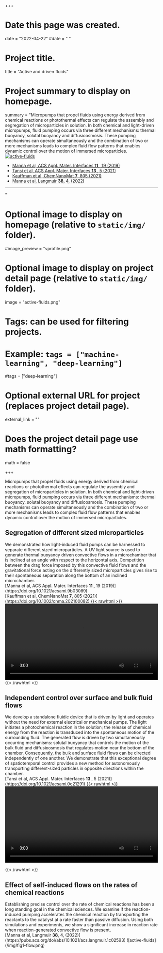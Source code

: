 +++
# Date this page was created.
date = "2022-04-22"
#date = " "

# Project title.
title = "Active and driven fluids"

# Project summary to display on homepage.
summary = "Micropumps that propel fluids using energy derived from chemical reactions or photothermal effects can regulate the assembly and segregation of microparticles in solution. In both chemical and light-driven micropumps, fluid pumping occurs via three different mechanisms: thermal buoyancy, solutal buoyancy and diffusioosmosis. These pumping mechanisms can operate simultaneously and the combination of two or more mechanisms leads to complex fluid flow patterns that enables dynamic control over the motion of immersed microparticles.  [ ![active-fluids](/img/active-fluids.png)](/research1/active-driven-fluids/)  <ul> <li>[Manna et al,  ACS Appl. Mater. Interfaces <b> 11 </b>, 19 (2019)](https://doi.org/10.1021/acsami.9b03089)</li> <li>[Tansi et al, ACS Appl. Mater. Interfaces <b> 13 </b>, 5 (2021)](https://doi.org/10.1021/acsami.0c21291)</li> <li>[Kauffman et al, ChemNanoMat <b> 7</b>, 805 (2021)](https://doi.org/10.1002/cnma.202100082)</li> <li>[Manna et al, Langmuir <b>38</b>, 4, (2022)](https://pubs.acs.org/doi/abs/10.1021/acs.langmuir.1c02593)</li></ul> <hr>"

# Optional image to display on homepage (relative to `static/img/` folder).
#image_preview = "vprofile.png"


# Optional image to display on project detail page (relative to `static/img/` folder).
image = "active-fluids.png"

# Tags: can be used for filtering projects.
# Example: `tags = ["machine-learning", "deep-learning"]`
#tags = ["deep-learning"]

# Optional external URL for project (replaces project detail page).
external_link = ""

# Does the project detail page use math formatting?
math = false

+++

Micropumps that propel fluids using energy derived from chemical reactions or photothermal effects can regulate the assembly and segregation of microparticles in solution. In both chemical and light-driven micropumps, fluid pumping occurs via three different mechanisms: thermal buoyancy, solutal buoyancy and diffusioosmosis. These pumping mechanisms can operate simultaneously and the combination of two or more mechanisms leads to complex fluid flow patterns that enables dynamic control over the motion of immersed microparticles.

<h2> Segregation of different sized microparticles</h2>   We demonstrated how light-induced fluid pumps can be harnessed to separate different sized microparticles. A UV light source is used to generate thermal buoyancy driven convective flows in a microchamber that is inclined at an angle with respect to the horizontal axis. Competition between the drag force imposed by this convective fluid flows and the gravitational force acting on the differently sized microparticles gives rise to their spontaneous separation along the bottom of an inclined microchamber. <br> [Manna et al,  ACS Appl. Mater. Interfaces <b> 11 </b>, 19 (2019)](https://doi.org/10.1021/acsami.9b03089) <br> [Kauffman et al, ChemNanoMat <b> 7</b>, 805 (2021)](https://doi.org/10.1002/cnma.202100082)
{{< rawhtml >}} 
<video width=100% controls autoplay loop>
    <source src="/img/V3s.mp4" type="video/mp4">
    Your browser does not support the video tag.  
</video>
{{< /rawhtml >}}


<h2> Independent control over surface and bulk fluid flows</h2>   We develop a standalone fluidic device that is driven by light and operates without the need for external electrical or mechanical pumps. The light initiates a photochemical reaction in the solution; the release of chemical energy from the reaction is transduced into the spontaneous motion of the surrounding fluid. The generated flow is driven by two simultaneously occurring mechanisms: solutal buoyancy that controls the motion of the bulk fluid and diffusioosmosis that regulates motion near the bottom of the chamber. Consequently, the bulk and surface fluid flows can be directed independently of one another. We demonstrate that this exceptional degree of spatiotemporal control provides a new method for autonomously transporting different-sized particles in opposite directions within the chamber. <br> [Tansi et al, ACS Appl. Mater. Interfaces <b> 13 </b>, 5 (2021)](https://doi.org/10.1021/acsami.0c21291)
{{< rawhtml >}} 

<video width=100% controls autoplay loop>
    <source src="/img/VideoS4.mp4" type="video/mp4">
    Your browser does not support the video tag.  
</video>

{{< /rawhtml >}}


<h2> Effect of self-induced flows on the rates of chemical reactions</h2>    Establishing precise control over the rate of chemical reactions has been a long standing goal in the chemical sciences.  We examine if the reaction-induced pumping accelerates the chemical reaction by transporting the reactants to the catalyst at a rate faster than passive diffusion. Using both simulations and experiments, we show a significant increase in reaction rate when reaction-generated convective flow is present.<br>[Manna et al, Langmuir <b>38</b>, 4, (2022)](https://pubs.acs.org/doi/abs/10.1021/acs.langmuir.1c02593)
![active-fluids](/img/fig1-flow.png)




